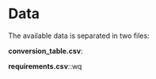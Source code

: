 # Data

The available data is separated in two files:

**conversion_table.csv**:

**requirements.csv**::wq
